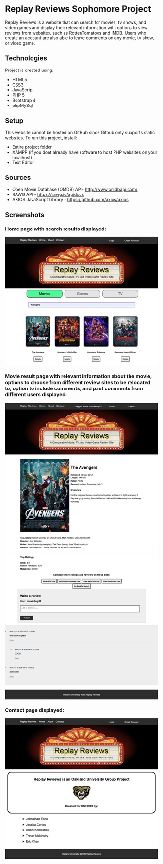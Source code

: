 # Replay Reviews Sophomore Project
Replay Reviews is a website that can search for movies, tv shows, and video games and display their relevant information with options to view reviews from websites, such as RottenTomatoes and IMDB. Users who create an account are also able to leave comments on any movie, tv show, or video game. 
	
## Technologies
Project is created using:
* HTML5
* CSS3
* JavaScript
* PHP 5
* Bootstrap 4
* phpMySql
	
## Setup
This website cannot be hosted on GitHub since Github only supports static websites. 
To run this project, install:

* Entire project folder
* XAMPP (if you dont already have software to host PHP websites on your localhost)
* Text Editor

## Sources
* Open Movie Database (OMDB) API- http://www.omdbapi.com/
* RAWG API - https://rawg.io/apidocs
* AXIOS JavaScript Library - https://github.com/axios/axios

## Screenshots

### Home page with search results displayed:

![homepage](screenshots/homepage.png "Homepage search screenshot")

### Movie result page with relevant information about the movie, options to choose from different review sites to be relocated to, option to include comments, and past comments from different users displayed: 

![movie results example](screenshots/movieResults1.png "Movie result screenshot")
![movie results example](screenshots/movieResults2.png "Movie result screenshot")

### Contact page displayed:
![contact page screenshot](screenshots/Contact.png "Contact page screenshot")
